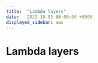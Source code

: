 ```yaml
---
title:  "Lambda layers"
date:   2022-10-05 06:00:00 +0000
displayed_sidebar: aws
---
```


# Lambda layers 